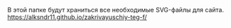 В этой папке будут храниться все необходимые SVG-файлы для сайта.
https://alksndr11.github.io/zakrivayuschiy-teg-f/